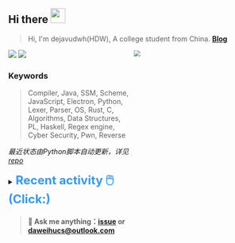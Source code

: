 ## Hi there <img src="https://raw.githubusercontent.com/MartinHeinz/MartinHeinz/master/wave.gif" width="30px">

> Hi, I'm dejavudwh(HDW), A college student from China. **[Blog](https://www.cnblogs.com/secoding)** 

![](https://komarev.com/ghpvc/?username=dejavudwh)
<img src="https://img.shields.io/badge/BLOG-dejavudwh-blue"><a href="https://www.cnblogs.com/secoding/"></a></img>
<img align="right" width="50%" src="https://github-readme-stats.vercel.app/api?username=dejavudwh&show_icons=true&theme=onedark&count_private=true" style="zoom: 80%;" /> 

### Keywords 

> Compiler, Java, SSM, Scheme, JavaScript, Electron, Python, Lexer, Parser, OS, Rust, C, Algorithms, Data Structures, PL, Haskell, Regex engine, Cyber Security, Pwn, Reverse

*最近状态由Python脚本自动更新，详见<a href="https://github.com/dejavudwh/dejavudwh"> repo</a>*

<details>

  <summary><font size="5.5" color="#3399FF"><b>Recent activity 🖱️(Click:)</b></font></summary>

  - <details open>

    <summary><font size="3.5" color="#3399FF"><b>Recent Post 🖱️</b></font></summary>
    <br>
    <table>
    <tr>
    <td>
    <!-- ZHIHUPOSTS:START --> 

    <!-- ZHIHUPOSTS:END -->
    </td>
    <td>
    <!-- GITHUB:START -->

    - [dejavudwh starred arthepsy/CVE-2021-4034](https://github.com/arthepsy/CVE-2021-4034) - 2024-03-09T04:19:09Z
    - [dejavudwh commented on issue kubearmor/KubeArmor#1639](https://github.com/kubearmor/KubeArmor/issues/1639) - 2024-02-29T11:34:49Z
    - [dejavudwh commented on issue kubearmor/KubeArmor#1639](https://github.com/kubearmor/KubeArmor/issues/1639) - 2024-02-28T09:15:05Z
    - [dejavudwh commented on issue kubearmor/KubeArmor#1639](https://github.com/kubearmor/KubeArmor/issues/1639) - 2024-02-20T07:58:11Z
    - [dejavudwh starred genuinetools/bane](https://github.com/genuinetools/bane) - 2024-02-19T16:13:28Z
    <!-- GITHUB:END -->
    </td>
    </tr>
    </table>
  </details>

</details>

> #### 💬 Ask me anything：[issue](https://github.com/dejavudwh/dejavudwh/issues) or [daweihucs@outlook.com](mailto:daweihucs@outlook.com)